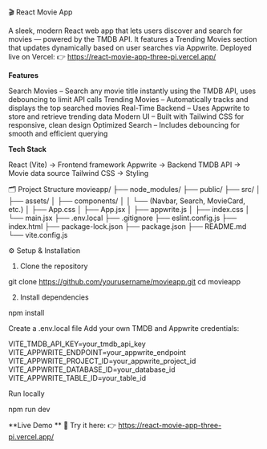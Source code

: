 🎬 React Movie App

A sleek, modern React web app that lets users discover and search for movies — powered by the TMDB API.
It features a Trending Movies section that updates dynamically based on user searches via Appwrite.
Deployed live on Vercel:
👉 https://react-movie-app-three-pi.vercel.app/

**Features**

Search Movies – Search any movie title instantly using the TMDB API, uses debouncing to limit API calls
Trending Movies – Automatically tracks and displays the top searched movies
Real-Time Backend – Uses Appwrite to store and retrieve trending data
Modern UI – Built with Tailwind CSS for responsive, clean design
Optimized Search – Includes debouncing for smooth and efficient querying

**Tech Stack**

React (Vite) -> Frontend framework
Appwrite -> Backend
TMDB API -> Movie data source
Tailwind CSS -> Styling

🗂️ Project Structure
movieapp/
├── node_modules/
├── public/
├── src/
│   ├── assets/
│   ├── components/
│   │   └── (Navbar, Search, MovieCard, etc.)
│   ├── App.css
│   ├── App.jsx
│   ├── appwrite.js
│   ├── index.css
│   └── main.jsx
├── .env.local
├── .gitignore
├── eslint.config.js
├── index.html
├── package-lock.json
├── package.json
├── README.md
└── vite.config.js

⚙️ Setup & Installation

1. Clone the repository

git clone https://github.com/yourusername/movieapp.git
cd movieapp

2. Install dependencies

npm install

Create a .env.local file
Add your own TMDB and Appwrite credentials:

VITE_TMDB_API_KEY=your_tmdb_api_key
VITE_APPWRITE_ENDPOINT=your_appwrite_endpoint
VITE_APPWRITE_PROJECT_ID=your_appwrite_project_id
VITE_APPWRITE_DATABASE_ID=your_database_id
VITE_APPWRITE_TABLE_ID=your_table_id

Run locally

npm run dev

**Live Demo
**
🔗 Try it here:
👉 https://react-movie-app-three-pi.vercel.app/
